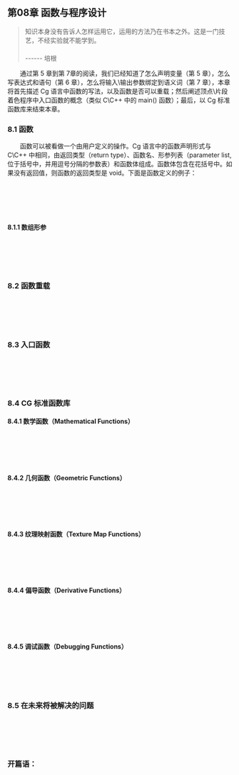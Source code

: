 ## 第08章  函数与程序设计

> 知识本身没有告诉人怎样运用它，运用的方法乃在书本之外。这是一门技艺，不经实验就不能学到。<br>
　　　　　　　　　　　　　　　　　　　　　　　　　　　　　　　　　　　      ------ 培根


　　通过第 5 章到第 7章的阅读，我们已经知道了怎么声明变量（第 5 章），怎么写表达式和语句（第 6 章），怎么将输入\输出参数绑定到语义词（第 7 章），本章将首先描述 Cg 语言中函数的写法，以及函数是否可以重载；然后阐述顶点\片段着色程序中入口函数的概念（类似 C\C++ 中的 main() 函数）；最后，以 Cg 标准函数库来结束本章。

### 8.1 函数

　　函数可以被看做一个由用户定义的操作。Cg 语言中的函数声明形式与 C\C++ 中相同，由返回类型（return type）、函数名、形参列表（parameter list, 位于括号中，并用逗号分隔的参数表）和函数体组成。函数体包含在花括号中。如果没有返回值，则函数的返回类型是 void。下面是函数定义的例子：

<br><br>
<br><br>

#### 8.1.1 数组形参

<br><br>
<br><br>

### 8.2 函数重载

<br><br>
<br><br>

### 8.3 入口函数

<br><br>
<br><br>

### 8.4 CG 标准函数库

#### 8.4.1 数学函数（Mathematical Functions）

<br><br>
<br><br>

#### 8.4.2 几何函数（Geometric Functions）

<br><br>
<br><br>

#### 8.4.3 纹理映射函数（Texture Map Functions）

<br><br>
<br><br>

#### 8.4.4 偏导函数（Derivative Functions）

<br><br>
<br><br>

#### 8.4.5 调试函数（Debugging Functions）

<br><br>
<br><br>

### 8.5 在未来将被解决的问题

<br><br>
<br><br>

### 开篇语：

<br><br>
<br><br>
